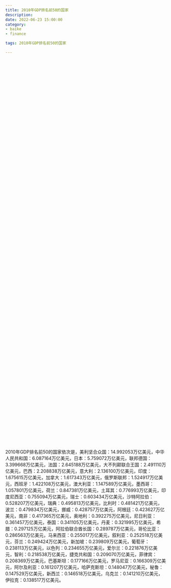 ```yaml
---
title: 2010年GDP排名前50的国家
description:
date: 2022-06-23 15:00:00
category:
- baike
- finance

tags: 2010年GDP排名前50的国家

---
```


<!-- 引入刚刚下载的 ECharts 文件 -->
<script src="/assets/js/charts/echarts.min.js"></script>

<!-- 为 ECharts 准备一个定义了宽高的 DOM -->
<div id="myChart" style="width: 100%;height:1200px;"></div>

<div>
<p class="paragraph">2010年GDP排名前50的国家依次是，美利坚合众国：14.992053万亿美元，中华人民共和国：6.087164万亿美元，日本：5.759072万亿美元，联邦德国：3.399668万亿美元，法国：2.645188万亿美元，大不列颠联合王国：2.491110万亿美元，巴西：2.208838万亿美元，意大利：2.136100万亿美元，印度：1.675615万亿美元，加拿大：1.617343万亿美元，俄罗斯联邦：1.524917万亿美元，西班牙：1.422108万亿美元，澳大利亚：1.147589万亿美元，墨西哥：1.057801万亿美元，荷兰：0.847381万亿美元，土耳其：0.776993万亿美元，印度尼西亚：0.755094万亿美元，瑞士：0.603434万亿美元，沙特阿拉伯：0.528207万亿美元，瑞典：0.495813万亿美元，比利时：0.481421万亿美元，波兰：0.479834万亿美元，挪威：0.428757万亿美元，阿根廷：0.423627万亿美元，南非：0.417365万亿美元，奥地利：0.392275万亿美元，尼日利亚：0.361457万亿美元，泰国：0.341105万亿美元，丹麦：0.321995万亿美元，希腊：0.297125万亿美元，阿拉伯联合酋长国：0.289787万亿美元，哥伦比亚：0.286563万亿美元，马来西亚：0.255017万亿美元，叙利亚：0.252518万亿美元，芬兰：0.249424万亿美元，新加坡：0.239809万亿美元，葡萄牙：0.238113万亿美元，以色列：0.234655万亿美元，爱尔兰：0.221876万亿美元，智利：0.218538万亿美元，捷克共和国：0.209070万亿美元，菲律宾：0.208369万亿美元，巴基斯坦：0.177166万亿美元，罗马尼亚：0.166309万亿美元，阿尔及利亚：0.161207万亿美元，哈萨克斯坦：0.148047万亿美元，秘鲁：0.147529万亿美元，新西兰：0.146518万亿美元，乌克兰：0.141210万亿美元，伊拉克：0.138517万亿美元。</p>
</div>

<script>
    var chartDom = document.getElementById('myChart');
    var myChart = echarts.init(chartDom);
    var option;

    option = {
        title: {
            text: ''
        },
        tooltip: {
            trigger: 'axis',
            axisPointer: {
                type: 'shadow'
            }
        },
        legend: {},
        grid: {
            left: '0%',
            right: '0%',
            bottom: '3%',
            containLabel: true
        },
        xAxis: {
            type: 'value',
            boundaryGap: [0, 0.01]
        },
        yAxis: {
            type: 'category',
            data: ["伊拉克", "乌克兰", "新西兰", "秘鲁", "哈萨克斯坦", "阿尔及利亚", "罗马尼亚", "巴基斯坦", "菲律宾", "捷克共和国", "智利", "爱尔兰", "以色列", "葡萄牙", "新加坡", "芬兰", "叙利亚", "马来西亚", "哥伦比亚", "阿拉伯联合酋长国", "希腊", "丹麦", "泰国", "尼日利亚", "奥地利", "南非", "阿根廷", "挪威", "波兰", "比利时", "瑞典", "沙特阿拉伯", "瑞士", "印度尼西亚", "土耳其", "荷兰", "墨西哥", "澳大利亚", "西班牙", "俄罗斯联邦", "加拿大", "印度", "意大利", "巴西", "大不列颠联合王国", "法国", "联邦德国", "日本", "中华人民共和国", "美利坚合众国"]
        },
        series: [
            {
                itemStyle: {
                    color: "#00868B"
                },
                name: '（单位：万亿美元）',
                type: 'bar',
                data: [0.138517, 0.141210, 0.146518, 0.147529, 0.148047, 0.161207, 0.166309, 0.177166, 0.208369, 0.209070, 0.218538, 0.221876, 0.234655, 0.238113, 0.239809, 0.249424, 0.252518, 0.255017, 0.286563, 0.289787, 0.297125, 0.321995, 0.341105, 0.361457, 0.392275, 0.417365, 0.423627, 0.428757, 0.479834, 0.481421, 0.495813, 0.528207, 0.603434, 0.755094, 0.776993, 0.847381, 1.057801, 1.147589, 1.422108, 1.524917, 1.617343, 1.675615, 2.136100, 2.208838, 2.491110, 2.645188, 3.399668, 5.759072, 6.087164, 14.992053]
            }
        ]
    };

    option && myChart.setOption(option);

</script>
